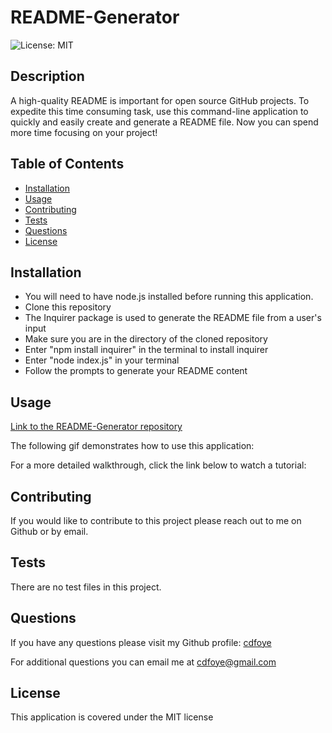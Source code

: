 # README-Generator

  ![License: MIT](https://img.shields.io/badge/License-MIT-yellow.svg)

  ## Description

  A high-quality README is important for open source GitHub projects. To expedite this time consuming task, use this command-line application to quickly and easily create and generate a README file. Now you can spend more time focusing on your project!
  
  ## Table of Contents
  
  - [Installation](#installation)
  - [Usage](#usage)
  - [Contributing](#contributing)
  - [Tests](#tests)
  - [Questions](#questions)
  - [License](#license)
  
  ## Installation
  
  - You will need to have node.js installed before running this application. 
  - Clone this repository
  - The Inquirer package is used to generate the README file from a user's input
  - Make sure you are in the directory of the cloned repository
  - Enter "npm install inquirer" in the terminal to install inquirer
  - Enter "node index.js" in your terminal
  - Follow the prompts to generate your README content
  
  ## Usage

  [Link to the README-Generator repository](https://github.com/cdfoye/README-Generator)

  The following gif demonstrates how to use this application:

  For a more detailed walkthrough, click the link below to watch a tutorial:
  
  ## Contributing

  If you would like to contribute to this project please reach out to me on Github or by email.
  
  ## Tests

  There are no test files in this project.

  ## Questions

  If you have any questions please visit my Github profile: [cdfoye](https://github.com/cdfoye)

  For additional questions you can email me at cdfoye@gmail.com
  
  ## License

  This application is covered under the MIT license